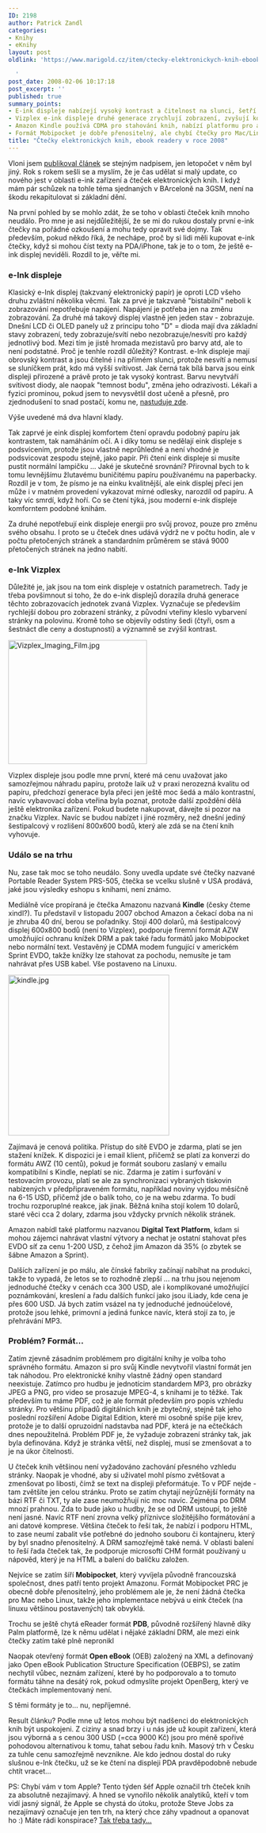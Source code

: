 ```yaml
---
ID: 2198
author: Patrick Zandl
categories:
- Knihy
- eKnihy
layout: post
oldlink: 'https://www.marigold.cz/item/ctecky-elektronickych-knih-ebook-readery-v-roce-2008

  '
post_date: 2008-02-06 10:17:18
post_excerpt: ''
published: true
summary_points:
- E-ink displeje nabízejí vysoký kontrast a čitelnost na slunci, šetří energii.
- Vizplex e-ink displeje druhé generace zrychlují zobrazení, zvyšují kontrast.
- Amazon Kindle používá CDMA pro stahování knih, nabízí platformu pro autory.
- Formát Mobipocket je dobře přenositelný, ale chybí čtečky pro Mac/Linux.
title: "Čtečky elektronických knih, ebook readery v roce 2008"
---
```


Vloni jsem <a href="http://www.marigold.cz/item/ctecky-elektronickych-knih-ebook-readery-v-roce-2007">publikoval článek</a> se stejným nadpisem, jen letopočet v něm byl jiný. Rok s rokem sešli se a myslím, že je čas udělat si malý update, co nového jest v oblasti e-ink zařízení a čteček elektronických knih. I když mám pár schůzek na tohle téma sjednaných v BArceloně na 3GSM, není na škodu rekapitulovat si základní dění. 

<!--more-->

Na první pohled by se mohlo zdát, že se toho v oblasti čteček knih mnoho neudálo. Pro mne je asi nejdůležitější, že se mi do rukou dostaly první e-ink čtečky na pořádné ozkoušení a mohu tedy opravit své dojmy. Tak především, pokud někdo říká, že nechápe, proč by si lidi měli kupovat e-ink čtečky, když si mohou číst texty na PDA/iPhone, tak je to o tom, že ještě e-ink displej neviděli. Rozdíl to je, věřte mi. 

<h3>e-Ink displeje</h3>

Klasický e-Ink displej (takzvaný elektronický papír) je oproti LCD všeho druhu zvláštní několika věcmi. Tak za prvé je takzvaně "bistabilní" neboli k zobrazování nepotřebuje napájení. Napájení je potřeba jen na změnu zobrazování. Za druhé má takový displej vlastně jen jeden stav - zobrazuje. Dnešní LCD či OLED panely už z principu toho "D" = dioda mají dva základní stavy zobrazení, tedy zobrazuje/svítí nebo nezobrazuje/nesvítí pro každý jednotlivý bod. Mezi tím je jistě hromada mezistavů pro barvy atd, ale to není podstatné. Proč je tenhle rozdíl důležitý? Kontrast. e-Ink displeje mají obrovský kontrast a jsou čitelné i na přímém slunci, protože nesvítí a nemusí se sluníčkem prát, kdo má vyšší svítivost. Jak černá tak bílá barva jsou eink displeji přirozené a právě proto je tak vysoký kontrast. Barvu nevytváří svítivost diody, ale naopak "temnost bodu", změna jeho odrazivosti. Lékaři a fyzici prominou, pokud jsem to nevysvětlil dost učeně a přesně, pro zjednodušení to snad postačí, komu ne, <a href="http://www.paladix.cz/clanky/barevne-videni-druhy-pohled.html">nastuduje zde</a>. 

Výše uvedené má dva hlavní klady. 

Tak zaprvé je eink displej komfortem čtení opravdu podobný papíru jak kontrastem, tak namáháním očí. A i díky tomu se nedělají eink displeje s podsvícením, protože jsou vlastně neprůhledné a není vhodné je podsvicovat zespodu stejně, jako papír. Při čtení eink displeje si musíte pustit normální lampičku ... Jaké je skutečné srovnání? Přirovnal bych to k tomu levnějšímu žlutavému buničitému papíru používanému na paperbacky. Rozdíl je v tom, že písmo je na einku kvalitnější, ale eink displej přeci jen může i v matném provedení vykazovat mírné odlesky, narozdíl od papíru. A taky víc smrdí, když hoří. Co se čtení týká, jsou moderní e-ink displeje komforntem podobné knihám.  

Za druhé nepotřebují eink displeje energii pro svůj provoz, pouze pro změnu svého obsahu. I proto se u čteček dnes udává výdrž ne v počtu hodin, ale v počtu přetočených stránek a standardním průměrem se stává 9000 přetočených stránek na jedno nabití. 

<h3>e-Ink Vizplex</h3>

Důležité je, jak jsou na tom eink displeje v ostatních parametrech. Tady je třeba povšimnout si toho, že do e-ink displejů dorazila druhá generace těchto zobrazovacích jednotek zvaná Vizplex. Vyznačuje se především rychlejší dobou pro zobrazení stránky, z původní vteřiny kleslo vybarvení stránky na polovinu. Kromě toho se objevily odstíny šedi (čtyři, osm a šestnáct dle ceny a dostupnosti) a významně se zvýšil kontrast. 

<img src="http://www.marigold.cz/wp-content/uploads//Vizplex_Imaging_Film.jpg" alt="Vizplex_Imaging_Film.jpg" border="0" width="280" height="250" />

Vizplex displeje jsou podle mne první, které má cenu uvažovat jako samozřejmou náhradu papíru, protože laik už v praxi nerozezná kvalitu od papíru, předchozí generace byla přeci jen ještě moc šedá a málo kontrastní, navíc vybavovací doba vteřina byla poznat, protože další zpoždění dělá ještě elektronika zařízení. Pokud budete nakupovat, dávejte si pozor na značku Vizplex. Navíc se budou nabízet i jiné rozměry, než dnešní jediný šestipalcový v rozlišení 800x600 bodů, který ale zdá se na čtení knih vyhovuje. 

<h3>Událo se na trhu</h3>

Nu, zase tak moc se toho neudálo. Sony uvedla update své čtečky nazvané Portable Reader System PRS-505, čtečka se vcelku slušně v USA prodává, jaké jsou výsledky eshopu s knihami, není známo. 

Mediálně více propíraná je čtečka Amazonu nazvaná <strong>Kindle</strong> (česky čteme xindl?). Tu představil v listopadu 2007 obchod Amazon a čekací doba na ni je zhruba 40 dní, berou se pořadníky. Stojí 400 dolarů, má šestipalcový displej 600x800 bodů (není to Vizplex), podporuje firemní formát AZW umožňující ochranu knížek DRM a pak také řadu formátů jako Mobipocket nebo normální text. Vestavěný je CDMA modem fungující v americkém Sprint EVDO, takže knížky lze stahovat za pochodu, nemusíte je tam nahrávat přes USB kabel. Vše postaveno na Linuxu. 

<img src="http://www.marigold.cz/wp-content/uploads//kindle.jpg" alt="kindle.jpg" border="0" width="325" height="324" />

Zajímavá je cenová politika. Přístup do sítě EVDO je zdarma, platí se jen stažení knížek. K dispozici je i email klient, přičemž se platí za konverzi do formátu AWZ (10 centů), pokud je formát souboru zaslaný v emailu kompatibilní s Kindle, neplatí se nic. Zdarma je zatím i surfování v testovacím provozu, platí se ale za synchronizaci vybraných tiskovin nabízených v předpřipraveném formátu, například noviny vyjdou měsíčně na 6-15 USD, přičemž jde o balík toho, co je na webu zdarma. To budí trochu rozporuplné reakce, jak jinak. Běžná kniha stojí kolem 10 dolarů, staré věci cca 2 dolary, zdarma jsou vždycky prvních několik stránek. 

Amazon nabídl také platformu nazvanou <strong>Digital Text Platform</strong>, kdam si mohou zájemci nahrávat vlastní výtvory a nechat je ostatní stahovat přes EVDO síť za cenu 1-200 USD, z čehož jim Amazon dá 35% (o zbytek se šábne Amazon a Sprint).

Dalších zařízení je po málu, ale čínské fabriky začínají nabíhat na produkci, takže to vypadá, že letos se to rozhodně zlepší ... na trhu jsou nejenom jednoduché čtečky v cenách cca 300 USD, ale i komplikované umožňující poznámkování, kreslení a řadu dalších funkcí jako jsou iLiady, kde cena je přes 600 USD. Já bych zatím vsázel na ty jednoduché jednoúčelové, protože jsou lehké, primovní a jediná funkce navíc, která stojí za to, je přehrávání MP3. 

<h3>Problém? Formát...</h3>

Zatím zjevně zásadním problémem pro digitální knihy je volba toho správného formátu. Amazon si pro svůj Kindle nevytvořil vlastní formát jen tak náhodou. Pro elektronické knihy vlastně žádný open standard neexistuje. Zatímco pro hudbu je jednotícim standardem MP3, pro obrázky JPEG a PNG, pro video se prosazuje MPEG-4, s knihami je to těžké. Tak především tu máme PDF, což je ale formát především pro popis vzhledu stránky. Pro většinu případů digitálních knih je zbytečný, stejně tak jeho poslední rozšíření Adobe Digital Edition, které mi osobně spíše pije krev, protože je to další opruzoidní nadstavba nad PDF, která je na ečtečkách dnes nepoužitelná. Problém PDF je, že vyžaduje zobrazení stránky tak, jak byla definována.  Když je stránka větší, než displej, musí se zmenšovat a to je na úkor čitelnosti. 

U čteček knih většinou není vyžadováno zachování přesného vzhledu stránky. Naopak je vhodné, aby si uživatel mohl písmo zvětšovat a zmenšovat po libosti, čímž se text na displeji přeformátuje. To v PDF nejde - tam zvětšíte jen celou stránku. Proto se zatím chytají nejrůznější formáty na bázi RTF či TXT, ty ale zase neumožňují nic moc navíc. Zejména po DRM mnozí prahnou. Zda to bude jako u hudby, že se od DRM ustoupí, to ještě není jasné. Navíc RTF není zrovna velký příznivce složitějšího formátování a ani datové komprese. Většina čteček to řeší tak, že nabízí i podporu HTML, to zase neumí zabalit vše potřebné do jednoho souboru či kontajneru, který by byl snadno přenositelný. A DRM samozřejmě také nemá. V oblasti balení to řeší řada čteček tak, že podporuje microsoftí CHM formát používaný u nápověd, který je na HTML a balení do balíčku založen. 

Nejvíce se zatím šíří <strong>Mobipocket</strong>, který vyvíjela původně francouzská společnost, dnes patří tento projekt Amazonu. Formát Mobipocket PRC je obecně dobře přenositelný, jeho problémem ale je, že není žádná čtečka pro Mac nebo Linux, takže jeho implementace nebývá u eink čteček (na linuxu většinou postavených) tak obvyklá. 

Trochu se ještě chytá eReader formát <strong>PDB</strong>, původně rozšířený hlavně díky Palm platformě, lze k němu udělat i nějaké základní DRM, ale mezi eink čtečky zatím také plně nepronikl

Naopak otevřený formát <strong>Open eBook</strong> (OEB) založený na XML a definovaný jako Open eBook Publication Structure Specification (OEBPS), se zatím nechytil vůbec, neznám zařízení, které by ho podporovalo a to tomuto formátu táhne na desátý rok, pokud odmyslíte projekt OpenBerg, který ve čtečkách implementovaný není. 

S těmi formáty je to... nu, nepříjemné. 

Result článku? Podle mne už letos mohou být nadšenci do elektronických knih být uspokojeni. Z ciziny a snad brzy i u nás jde už koupit zařízení, která jsou výborná a s cenou 300 USD (=cca 9000 Kč) jsou pro méně spořivé pohodovou alternativou k tomu, tahat sebou řadu knih. Masový trh v Česku za tuhle cenu samozřejmě nevznikne. Ale kdo jednou dostal do ruky slušnou e-Ink čtečku, už se ke čtení na displeji PDA pravděpodobně nebude chtít vracet...    

PS: Chybí vám v tom Apple? Tento týden šéf Apple označil trh čteček knih za absolutně nezajímavý. A hned se vynořilo několik analytiků, kteří v tom vidí jasný signál, že Apple se chystá do útoku, protože Steve Jobs za nezajímavý označuje jen ten trh, na který chce záhy vpadnout a opanovat ho :) Máte rádi konspirace? <a href="http://www.extremetech.com/article2/0,1697,2255830,00.asp">Tak třeba tady...</a>